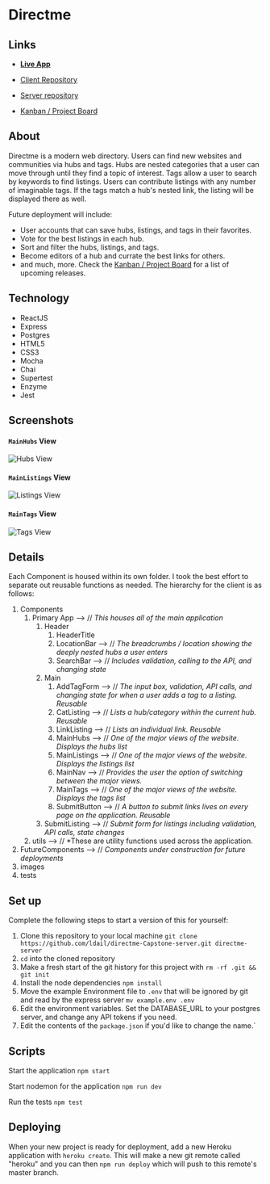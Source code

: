# Directme

## Links
* **[Live App](https://directme-client.ldail.now.sh/)**

* [Client Repository](https://github.com/ldail/directme-Capstone)
* [Server repository](https://github.com/ldail/directme-Capstone-server)
* [Kanban / Project Board](https://github.com/ldail/CapstoneI/projects)

## About
Directme is a modern web directory. Users can find new websites and communities via hubs and tags. Hubs are nested categories that a user can move through until they find a topic of interest. Tags allow a user to search by keywords to find listings. Users can contribute listings with any number of imaginable tags. If the tags match a hub's nested link, the listing will be displayed there as well.

Future deployment will include:
* User accounts that can save hubs, listings, and tags in their favorites.
* Vote for the best listings in each hub.
* Sort and filter the hubs, listings, and tags.
* Become editors of a hub and currate the best links for others.
* and much, more. Check the [Kanban / Project Board](https://github.com/ldail/CapstoneI/projects) for a list of upcoming releases.

## Technology 
* ReactJS
* Express
* Postgres
* HTML5
* CSS3
* Mocha
* Chai
* Supertest
* Enzyme
* Jest

## Screenshots

#### `MainHubs` View
![Hubs View](https://github.com/ldail/directme-Capstone/blob/master/src/images/Directme_hubs_screenshot.png)

#### `MainListings` View
![Listings View](https://github.com/ldail/directme-Capstone/blob/master/src/images/Directme_listings_screenshot.png)

#### `MainTags` View
![Tags View](https://github.com/ldail/directme-Capstone/blob/master/src/images/Directme_tags_screenshot.png)


## Details

Each Component is housed within its own folder. I took the best effort to separate out reusable functions as needed.
The hierarchy for the client is as follows:

1. Components
	1. Primary App --> // *This houses all of the main application*
		1. Header
			1. HeaderTitle
			1. LocationBar --> // *The breadcrumbs / location showing the deeply nested hubs a user enters*
			1. SearchBar --> // *Includes validation, calling to the API, and changing state*
		1. Main
			1. AddTagForm --> // *The input box, validation, API calls, and changing state for when a user adds a tag to a listing. Reusable*
			1. CatListing --> // *Lists a hub/category within the current hub. Reusable*
			1. LinkListing --> // *Lists an individual link. Reusable*
			1. MainHubs --> // *One of the major views of the website. Displays the hubs list*
			1. MainListings --> // *One of the major views of the website. Displays the listings list*
			1. MainNav --> // *Provides the user the option of switching between the major views.*
			1. MainTags --> // *One of the major views of the website. Displays the tags list*
			1. SubmitButton --> // *A button to submit links lives on every page on the application. Reusable*
		1. SubmitListing --> // *Submit form for listings including validation, API calls, state changes*
	1. utils --> // *These are utility functions used across the application.
1. FutureComponents --> // *Components under construction for future deployments*
1. images
1. tests

## Set up

Complete the following steps to start a version of this for yourself:

1. Clone this repository to your local machine `git clone https://github.com/ldail/directme-Capstone-server.git directme-server`
2. `cd` into the cloned repository
3. Make a fresh start of the git history for this project with `rm -rf .git && git init`
4. Install the node dependencies `npm install`
5. Move the example Environment file to `.env` that will be ignored by git and read by the express server `mv example.env .env`
6. Edit the environment variables. Set the DATABASE_URL to your postgres server, and change any API tokens if you need.
7. Edit the contents of the `package.json` if you'd like to change the name.`


## Scripts

Start the application `npm start`

Start nodemon for the application `npm run dev`

Run the tests `npm test`

## Deploying

When your new project is ready for deployment, add a new Heroku application with `heroku create`. This will make a new git remote called "heroku" and you can then `npm run deploy` which will push to this remote's master branch.